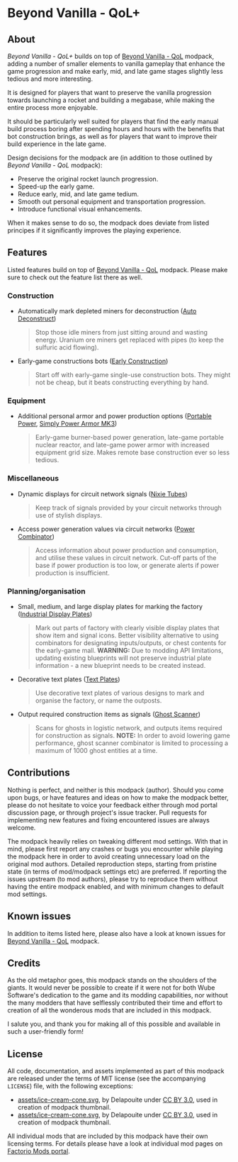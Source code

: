 Beyond Vanilla - QoL+
=====================


About
-----

*Beyond Vanilla - QoL+* builds on top of [Beyond Vanilla - QoL](https://mods.factorio.com/mod/beyond-vanilla-qol) modpack, adding a number of smaller elements to vanilla gameplay that enhance the game progression and make early, mid, and late game stages slightly less tedious and more interesting.

It is designed for players that want to preserve the vanilla progression towards launching a rocket and building a megabase, while making the entire process more enjoyable.

It should be particularly well suited for players that find the early manual build process boring after spending hours and hours with the benefits that bot construction brings, as well as for players that want to improve their build experience in the late game.

Design decisions for the modpack are (in addition to those outlined by *Beyond Vanilla - QoL* modpack):

-   Preserve the original rocket launch progression.
-   Speed-up the early game.
-   Reduce early, mid, and late game tedium.
-   Smooth out personal equipment and transportation progression.
-   Introduce functional visual enhancements.

When it makes sense to do so, the modpack does deviate from listed principes if it significantly improves the playing experience.


Features
--------

Listed features build on top of [Beyond Vanilla - QoL](https://mods.factorio.com/mod/beyond-vanilla-qol) modpack. Please make sure to check out the feature list there as well.


### Construction

-   Automatically mark depleted miners for deconstruction ([Auto Deconstruct](https://mods.factorio.com/mod/AutoDeconstruct))

    > Stop those idle miners from just sitting around and wasting energy. Uranium ore miners get replaced with pipes (to keep the sulfuric acid flowing).

-   Early-game constructions bots ([Early Construction](https://mods.factorio.com/mod/early_construction))

    > Start off with early-game single-use construction bots. They might not be cheap, but it beats constructing everything by hand.


### Equipment

-   Additional personal armor and power production options ([Portable Power](https://mods.factorio.com/mod/Portable_power), [Simply Power Armor MK3](https://mods.factorio.com/mod/simply-power-armor-mk3))

    > Early-game burner-based power generation, late-game portable nuclear reactor, and late-game power armor with increased equipment grid size. Makes remote base construction ever so less tedious.


### Miscellaneous

-   Dynamic displays for circuit network signals ([Nixie Tubes](https://mods.factorio.com/mod/nixie-tubes))

    > Keep track of signals provided by your circuit networks through use of stylish displays.

-   Access power generation values via circuit networks ([Power Combinator](https://mods.factorio.com/mod/power-combinator))

    > Access information about power production and consumption, and utilise these values in circuit network. Cut-off parts of the base if power production is too low, or generate alerts if power production is insufficient.


### Planning/organisation

-   Small, medium, and large display plates for marking the factory ([Industrial Display Plates](https://mods.factorio.com/mod/IndustrialDisplayPlates))

    > Mark out parts of factory with clearly visible display plates that show item and signal icons. Better visibility alternative to using combinators for designating inputs/outputs, or chest contents for the early-game mall. **WARNING:** Due to modding API limitations, updating existing blueprints will not preserve industrial plate information - a new blueprint needs to be created instead.

-   Decorative text plates ([Text Plates](https://mods.factorio.com/mod/textplates))

    > Use decorative text plates of various designs to mark and organise the factory, or name the outposts.

-   Output required construction items as signals ([Ghost Scanner](https://mods.factorio.com/mod/GhostScanner))

    > Scans for ghosts in logistic network, and outputs items required for construction as signals. **NOTE:** In order to avoid lowering game performance, ghost scanner combinator is limited to processing a maximum of 1000 ghost entities at a time.


Contributions
-------------

Nothing is perfect, and neither is this modpack (author). Should you come upon bugs, or have features and ideas on how to make the modpack better, please do not hesitate to voice your feedback either through mod portal discussion page, or through project's issue tracker. Pull requests for implementing new features and fixing encountered issues are always welcome.

The modpack heavily relies on tweaking different mod settings. With that in mind, please first report any crashes or bugs you encounter while playing the modpack here in order to avoid creating unnecessary load on the original mod authors. Detailed reproduction steps, starting from pristine state (in terms of mod/modpack settings etc) are preferred. If reporting the issues upstream (to mod authors), please try to reproduce them without having the entire modpack enabled, and with minimum changes to default mod settings.


Known issues
------------

In addition to items listed here, please also have a look at known issues for [Beyond Vanilla - QoL](https://mods.factorio.com/mod/beyond-vanilla-qol) modpack.


Credits
-------

As the old metaphor goes, this modpack stands on the shoulders of the giants. It would never be possible to create if it were not for both Wube Software's dedication to the game and its modding capabilities, nor without the many modders that have selflessly contributed their time and effort to creation of all the wonderous mods that are included in this modpack.

I salute you, and thank you for making all of this possible and available in such a user-friendly form!


License
-------

All code, documentation, and assets implemented as part of this modpack are released under the terms of MIT license (see the accompanying `LICENSE`) file, with the following exceptions:

-   [assets/ice-cream-cone.svg](https://game-icons.net/1x1/delapouite/ice-cream-cone.html), by Delapouite under [CC BY 3.0](http://creativecommons.org/licenses/by/3.0/), used in creation of modpack thumbnail.
-   [assets/ice-cream-cone.svg](https://game-icons.net/1x1/delapouite/ice-cream-cone.html), by Delapouite under [CC BY 3.0](http://creativecommons.org/licenses/by/3.0/), used in creation of modpack thumbnail.

All individual mods that are included by this modpack have their own licensing terms. For details please have a look at individual mod pages on [Factorio Mods portal](https://mods.factorio.com/).

